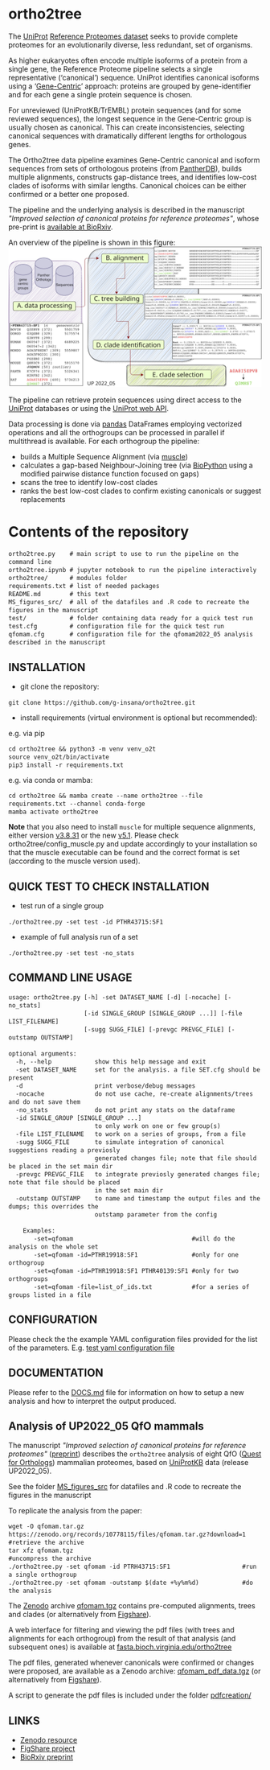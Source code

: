# ortho2tree

The [UniProt](https://www.uniprot.org) [Reference Proteomes dataset](https://www.uniprot.org/help/reference_proteome) seeks to provide complete proteomes for an evolutionarily diverse, less redundant, set of organisms. 

As higher eukaryotes often encode multiple isoforms of a protein from a single gene, the Reference Proteome pipeline selects a single representative (‘canonical’) sequence. UniProt identifies canonical isoforms using a ‘[Gene-Centric](https://www.uniprot.org/help/gene_centric_isoform_mapping)’ approach: proteins are grouped by gene-identifier and for each gene a single protein sequence is chosen. 

For unreviewed (UniProtKB/TrEMBL) protein sequences (and for some reviewed sequences), the longest sequence in the Gene-Centric group is usually chosen as canonical. This can create inconsistencies, selecting canonical sequences with dramatically different lengths for orthologous genes.

The Ortho2tree data pipeline examines Gene-Centric canonical and isoform sequences from sets of orthologous proteins (from [PantherDB](https://www.pantherdb.org/)), builds multiple alignments, constructs gap-distance trees, and identifies low-cost clades of isoforms with similar lengths. Canonical choices can be either confirmed or a better one proposed.

The pipeline and the underlying analysis is described in the manuscript *"Improved selection of canonical proteins for reference proteomes"*, whose pre-print is [available at BioRxiv](https://doi.org/10.1101/2024.03.04.583387).

An overview of the pipeline is shown in this figure:
![ortho2tree pipeline overview](ortho2tree_pipeline.jpg)

The pipeline can retrieve protein sequences using direct access to the [UniProt](https://www.uniprot.org) databases or using the [UniProt web API](https://www.ebi.ac.uk/proteins/api/doc/).

Data processing is done via [pandas](https://pandas.pydata.org/) DataFrames employing vectorized operations and all the orthogroups can be processed in parallel if multithread is available.
For each orthogroup the pipeline:
- builds a Multiple Sequence Alignment (via [muscle](https://drive5.com/muscle/))
- calculates a gap-based Neighbour-Joining tree (via [BioPython](https://biopython.org/) using a modified pairwise distance function focused on gaps)
- scans the tree to identify low-cost clades
- ranks the best low-cost clades to confirm existing canonicals or suggest replacements

# Contents of the repository
```
ortho2tree.py    # main script to use to run the pipeline on the command line
ortho2tree.ipynb # jupyter notebook to run the pipeline interactively
ortho2tree/      # modules folder
requirements.txt # list of needed packages
README.md        # this text
MS_figures_src/  # all of the datafiles and .R code to recreate the figures in the manuscript
test/            # folder containing data ready for a quick test run
test.cfg         # configuration file for the quick test run
qfomam.cfg       # configuration file for the qfomam2022_05 analysis described in the manuscript
```

## INSTALLATION
- git clone the repository: 

```git clone https://github.com/g-insana/ortho2tree.git``` 

- install requirements (virtual environment is optional but recommended):

e.g. via pip
```
cd ortho2tree && python3 -m venv venv_o2t
source venv_o2t/bin/activate
pip3 install -r requirements.txt
```
e.g. via conda or mamba:
```
cd ortho2tree && mamba create --name ortho2tree --file requirements.txt --channel conda-forge
mamba activate ortho2tree
```

**Note** that you also need to install `muscle` for multiple sequence alignments, either version [v3.8.31](https://drive5.com/muscle/downloads_v3.htm) or the new [v5.1](https://github.com/rcedgar/muscle/releases/tag/5.1.0). Please check ortho2tree/config_muscle.py and update accordingly to your installation so that the muscle executable can be found and the correct format is set (according to the muscle version used).

## QUICK TEST TO CHECK INSTALLATION
- test run of a single group

```./ortho2tree.py -set test -id PTHR43715:SF1```

- example of full analysis run of a set

```./ortho2tree.py -set test -no_stats```

## COMMAND LINE USAGE
```
usage: ortho2tree.py [-h] -set DATASET_NAME [-d] [-nocache] [-no_stats]
                     [-id SINGLE_GROUP [SINGLE_GROUP ...]] [-file LIST_FILENAME]
                     [-sugg SUGG_FILE] [-prevgc PREVGC_FILE] [-outstamp OUTSTAMP]

optional arguments:
  -h, --help            show this help message and exit
  -set DATASET_NAME     set for the analysis. a file SET.cfg should be present
  -d                    print verbose/debug messages
  -nocache              do not use cache, re-create alignments/trees and do not save them
  -no_stats             do not print any stats on the dataframe
  -id SINGLE_GROUP [SINGLE_GROUP ...]
                        to only work on one or few group(s)
  -file LIST_FILENAME   to work on a series of groups, from a file
  -sugg SUGG_FILE       to simulate integration of canonical suggestions reading a previosly
                        generated changes file; note that file should be placed in the set main dir
  -prevgc PREVGC_FILE   to integrate previosly generated changes file; note that file should be placed
                        in the set main dir
  -outstamp OUTSTAMP    to name and timestamp the output files and the dumps; this overrides the
                        outstamp parameter from the config

    Examples:
       -set=qfomam                                 #will do the analysis on the whole set
       -set=qfomam -id=PTHR19918:SF1               #only for one orthogroup
       -set=qfomam -id=PTHR19918:SF1 PTHR40139:SF1 #only for two orthogroups
       -set=qfomam -file=list_of_ids.txt           #for a series of groups listed in a file
```

## CONFIGURATION

Please check the the example YAML configuration files provided for the list of the parameters. E.g. 
[test yaml configuration file](test.cfg)

## DOCUMENTATION

Please refer to the [DOCS.md](DOCS.md) file for information on how to setup a new analysis and how to interpret the output produced.

## Analysis of UP2022_05 QfO mammals
The manuscript *"Improved selection of canonical proteins for reference proteomes"* ([preprint](https://doi.org/10.1101/2024.03.04.583387)) describes the `ortho2tree` analysis of eight QfO ([Quest for Orthologs](https://questfororthologs.org/)) mammalian proteomes, based on [UniProtKB](https://www.uniprot.org/) data (release UP2022_05).

See the folder [MS_figures_src](MS_figures_src) for datafiles and .R code to recreate the figures in the manuscript

To replicate the analysis from the paper:
```
wget -O qfomam.tar.gz https://zenodo.org/records/10778115/files/qfomam.tar.gz?download=1  #retrieve the archive
tar xfz qfomam.tgz                                               #uncompress the archive
./ortho2tree.py -set qfomam -id PTRH43715:SF1                    #run a single orthogroup
./ortho2tree.py -set qfomam -outstamp $(date +%y%m%d)            #do the analysis
```
The [Zenodo](https://doi.org/10.5281/zenodo.10778115) archive [qfomam.tgz](https://zenodo.org/records/10778115/files/qfomam.tar.gz?download=1) contains pre-computed alignments, trees and clades
(or alternatively from [Figshare](https://figshare.com/ndownloader/files/44836240)).

A web interface for filtering and viewing the pdf files (with trees and alignments for each orthogroup) from the result of that analysis (and subsequent ones) is available at [fasta.bioch.virginia.edu/ortho2tree](https://fasta.bioch.virginia.edu/ortho2tree)

The pdf files, generated whenever canonicals were confirmed or changes were proposed, are available as a Zenodo archive: [qfomam_pdf_data.tgz](https://zenodo.org/records/10778115/files/qfomam_pdf_data.tar.gz?download=1) (or alternatively from [Figshare](https://figshare.com/ndownloader/files/44836390)).

A script to generate the pdf files is included under the folder [pdfcreation/](pdfcreation/)

## LINKS

- [Zenodo resource](https://zenodo.org/records/10778115)
- [FigShare project](https://figshare.com/projects/ortho2tree/197614)
- [BioRxiv preprint](https://doi.org/10.1101/2024.03.04.583387)

